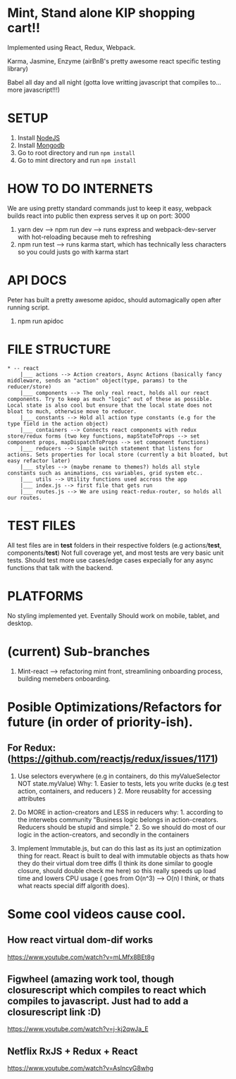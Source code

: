 # Mint, Stand alone KIP shopping cart!!

Implemented using React, Redux, Webpack.

Karma, Jasmine, Enzyme (airBnB's pretty awesome react specific testing library)

Babel all day and all night (gotta love writting javascript that compiles to... more javascript!!!)

# SETUP

1. Install [NodeJS](nodejs.org)
2. Install [Mongodb](mongodb.com)
3. Go to root directory and run `npm install`
4. Go to mint directory and run `npm install`

# HOW TO DO INTERNETS
We are using pretty standard commands just to keep it easy, webpack builds react into public then express serves it up on port: 3000

1. yarn dev --> npm run dev --> runs express and webpack-dev-server with hot-reloading because meh to refreshing
2. npm run test --> runs karma start, which has technically less characters so you could justs go with karma start 

# API DOCS
Peter has built a pretty awesome apidoc, should automagically open after running script.

1. npm run apidoc

# FILE STRUCTURE

	* -- react
		|___ actions --> Action creators, Async Actions (basically fancy middleware, sends an "action" object(type, params) to the reducer/store)
		|___ components --> The only real react, holds all our react components. Try to keep as much "logic" out of these as possible. Local state is also cool but ensure that the local state does not bloat to much, otherwise move to reducer.
		|___ constants --> Hold all action type constants (e.g for the type field in the action object)
		|___ containers --> Connects react components with redux store/redux forms (two key functions, mapStateToProps --> set component props, mapDispatchToProps --> set component functions)
		|___ reducers --> Simple switch statement that listens for actions. Sets properties for local store (currently a bit bloated, but easy refactor later)
		|___ styles --> (maybe rename to themes?) holds all style constants such as animations, css variables, grid system etc..
		|___ utils --> Utility functions used accross the app
		|___ index.js --> first file that gets run
		|___ routes.js --> We are using react-redux-router, so holds all our routes. 

# TEST FILES

All test files are in __test__ folders in their respective folders (e.g actions/__test__, components/__test__)
Not full coverage yet, and most tests are very basic unit tests. Should test more use cases/edge cases expecially for any async functions that talk with the backend.

# PLATFORMS

No styling implemented yet.
Eventally Should work on mobile, tablet, and desktop.

# (current) Sub-branches

1. Mint-react --> refactoring mint front, streamlining onboarding process, building memebers onboarding.

# Posible Optimizations/Refactors for future (in order of priority-ish).

## For Redux: (https://github.com/reactjs/redux/issues/1171)
1. Use selectors everywhere (e.g in containers, do this myValueSelector NOT state.myValue)
	Why: 
		1. Easier to tests, lets you write ducks (e.g test action, containers, and reducers )
		2. More reusablity for accessing attributes

2. Do MORE in action-creators and LESS in reducers
	why:
		1. according to the interwebs community "Business logic belongs in action-creators. Reducers should be stupid and simple."
		2. So we should do most of our logic in the action-creators, and secondly in the containers

3. Implement Immutable.js, but can do this last as its just an optimization thing for react. React is built to deal with immutable objects as thats how they do their virtual dom tree diffs (I think its done similar to google closure, should double check me here) so this really speeds up load time and lowers CPU usage ( goes from O(n^3) --> O(n) I think, or thats what reacts special diff algorith does). 

# Some cool videos cause cool.

## How react virtual dom-dif works
https://www.youtube.com/watch?v=mLMfx8BEt8g

## Figwheel (amazing work tool, though closurescript which compiles to react which compiles to javascript. Just had to add a closurescript link :D)
https://www.youtube.com/watch?v=j-kj2qwJa_E

## Netflix RxJS + Redux + React
https://www.youtube.com/watch?v=AslncyG8whg





